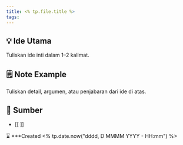 ```yaml
---
title: <% tp.file.title %>
tags:
---
```

## 💡 Ide Utama
Tuliskan ide inti dalam 1–2 kalimat.

## 🗒️ Note Example
Tuliskan detail, argumen, atau penjabaran dari ide di atas.

## 🔗 Sumber
- [[ ]]

⌛ ***Created <% tp.date.now("dddd, D MMMM YYYY - HH:mm") %>